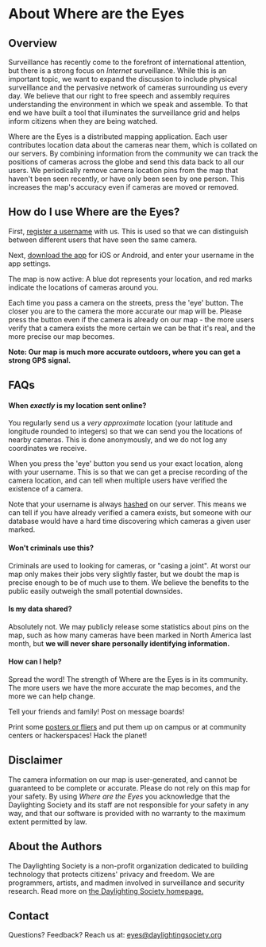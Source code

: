 # About Where are the Eyes

## Overview

Surveillance has recently come to the forefront of international attention, but there is a strong focus on *Internet* surveillance. While this is an important topic, we want to expand the discussion to include physical surveillance and the pervasive network of cameras surrounding us every day. We believe that our right to free speech and assembly requires understanding the environment in which we speak and assemble. To that end we have built a tool that illuminates the surveillance grid and helps inform citizens when they are being watched.

Where are the Eyes is a distributed mapping application. Each user contributes location data about the cameras near them, which is collated on our servers. By combining information from the community we can track the positions of cameras across the globe and send this data back to all our users. We periodically remove camera location pins from the map that haven't been seen recently, or have only been seen by one person. This increases the map's accuracy even if cameras are moved or removed.

## How do I use Where are the Eyes?

First, [register a username](/register) with us. This is used so that we can distinguish between different users that have seen the same camera.

Next, [download the app](/downloads) for iOS or Android, and enter your username in the app settings.

The map is now active: A blue dot represents your location, and red marks indicate the locations of cameras around you.

Each time you pass a camera on the streets, press the 'eye' button. The closer you are to the camera the more accurate our map will be. Please press the button even if the camera is already on our map - the more users verify that a camera exists the more certain we can be that it's real, and the more precise our map becomes.

**Note: Our map is much more accurate outdoors, where you can get a strong GPS signal.**

## <a name="faq"></a>FAQs

#### When *exactly* is my location sent online?

You regularly send us a *very approximate* location (your latitude and longitude rounded to integers) so that we can send you the locations of nearby cameras. This is done anonymously, and we do not log any coordinates we receive.

When you press the 'eye' button you send us your exact location, along with your username. This is so that we can get a precise recording of the camera location, and can tell when multiple users have verified the existence of a camera.

Note that your username is always [hashed](https://en.wikipedia.org/wiki/Cryptographic_hash_function) on our server. This means we can tell if you have already verified a camera exists, but someone with our database would have a hard time discovering which cameras a given user marked.

#### Won't criminals use this?

Criminals are used to looking for cameras, or "casing a joint". At worst our map only makes their jobs very slightly faster, but we doubt the map is precise enough to be of much use to them. We believe the benefits to the public easily outweigh the small potential downsides.

#### Is my data shared?

Absolutely not. We may publicly release some statistics about pins on the map, such as how many cameras have been marked in North America last month, but **we will never share personally identifying information.**

#### How can I help?

Spread the word! The strength of Where are the Eyes is in its community. The more users we have the more accurate the map becomes, and the more we can help change. 

Tell your friends and family! Post on message boards!

Print some [posters or fliers](/propaganda) and put them up on campus or at community centers or hackerspaces! Hack the planet!

## <a name="disclaimer"></a>Disclaimer

The camera information on our map is user-generated, and cannot be guaranteed to be complete or accurate. Please do not rely on this map for your safety. By using *Where are the Eyes* you acknowledge that the Daylighting Society and its staff are not responsible for your safety in any way, and that our software is provided with no warranty to the maximum extent permitted by law.

## About the Authors

The Daylighting Society is a non-profit organization dedicated to building technology that protects citizens' privacy and freedom. We are programmers, artists, and madmen involved in surveillance and security research. Read more on [the Daylighting Society homepage.](https://daylightingsociety.org)

## Contact

Questions? Feedback? Reach us at: [eyes@daylightingsociety.org](mailto:eyes@daylightingsociety.org)
